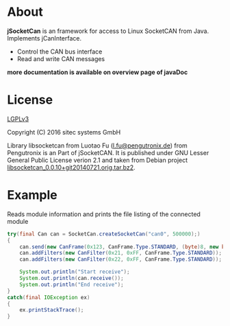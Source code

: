 # About

**jSocketCan** is an framework for access to Linux SocketCAN from Java. Implements jCanInterface.

* Control the CAN bus interface
* Read and write CAN messages

**more documentation is available on overview page of javaDoc**

# License

[LGPLv3](http://www.gnu.org/licenses/lgpl.html)

Copyright (C) 2016 sitec systems GmbH

Library libsocketcan from Luotao Fu ([l.fu@pengutronix.de](l.fu@pengutronix.de))
from Pengutronix is an Part of jSocketCAN. It is published under GNU Lesser 
General Public License verion 2.1 and taken from Debian project
 [libsocketcan_0.0.10+git20140721.orig.tar.bz2](https://packages.debian.org/source/sid/libsocketcan).

# Example

Reads module information and prints the file listing of the connected module

```java
try(final Can can = SocketCan.createSocketCan("can0", 500000);)
{
    can.send(new CanFrame(0x123, CanFrame.Type.STANDARD, (byte)8, new byte[]{(byte)55, (byte)1, (byte)2, (byte)3, (byte)4, (byte)5, (byte)6, (byte)7}));
    can.addFilters(new CanFilter(0x21, 0xFF, CanFrame.Type.STANDARD));
    can.addFilters(new CanFilter(0x22, 0xFF, CanFrame.Type.STANDARD));

    System.out.println("Start receive");
    System.out.println(can.receive());
    System.out.println("End receive");
}
catch(final IOException ex)
{
    ex.printStackTrace();
}
```
